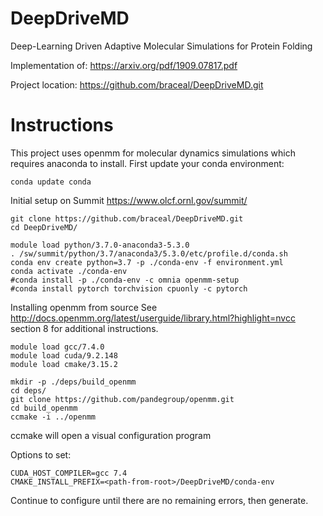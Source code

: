 # DeepDriveMD
Deep-Learning Driven Adaptive Molecular Simulations for Protein Folding

Implementation of: https://arxiv.org/pdf/1909.07817.pdf

Project location: https://github.com/braceal/DeepDriveMD.git

# Instructions
This project uses openmm for molecular dynamics simulations which requires anaconda to install.
First update your conda environment:
```
conda update conda
```

Initial setup on Summit https://www.olcf.ornl.gov/summit/
```
git clone https://github.com/braceal/DeepDriveMD.git
cd DeepDriveMD/

module load python/3.7.0-anaconda3-5.3.0
. /sw/summit/python/3.7/anaconda3/5.3.0/etc/profile.d/conda.sh
conda env create python=3.7 -p ./conda-env -f environment.yml
conda activate ./conda-env
#conda install -p ./conda-env -c omnia openmm-setup
#conda install pytorch torchvision cpuonly -c pytorch
```

Installing openmm from source
See http://docs.openmm.org/latest/userguide/library.html?highlight=nvcc
section 8 for additional instructions.

```
module load gcc/7.4.0  
module load cuda/9.2.148 
module load cmake/3.15.2

mkdir -p ./deps/build_openmm
cd deps/
git clone https://github.com/pandegroup/openmm.git
cd build_openmm
ccmake -i ../openmm
```
ccmake will open a visual configuration program

Options to set:

    CUDA_HOST_COMPILER=gcc 7.4
    CMAKE_INSTALL_PREFIX=<path-from-root>/DeepDriveMD/conda-env

Continue to configure until there are no remaining errors, then generate.
